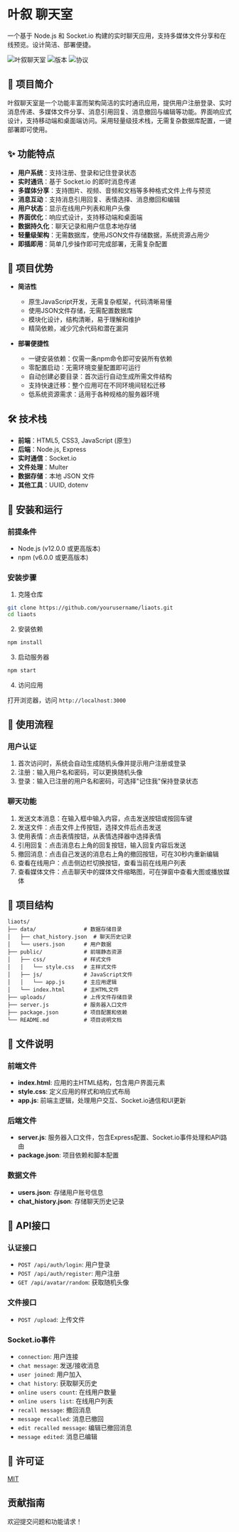 # 叶叙 聊天室

一个基于 Node.js 和 Socket.io 构建的实时聊天应用，支持多媒体文件分享和在线预览。设计简洁、部署便捷。

![叶叙聊天室](https://img.shields.io/badge/叶叙-聊天室-brightgreen)
![版本](https://img.shields.io/badge/版本-1.0.0-blue)
![协议](https://img.shields.io/badge/协议-MIT-orange)

## 📝 项目简介

叶叙聊天室是一个功能丰富而架构简洁的实时通讯应用，提供用户注册登录、实时消息传递、多媒体文件分享、消息引用回复、消息撤回与编辑等功能。界面响应式设计，支持移动端和桌面端访问。采用轻量级技术栈，无需复杂数据库配置，一键部署即可使用。

## ✨ 功能特点

- **用户系统**：支持注册、登录和记住登录状态
- **实时通讯**：基于 Socket.io 的即时消息传递
- **多媒体分享**：支持图片、视频、音频和文档等多种格式文件上传与预览
- **消息互动**：支持消息引用回复、表情选择、消息撤回和编辑
- **用户状态**：显示在线用户列表和用户头像
- **界面优化**：响应式设计，支持移动端和桌面端
- **数据持久化**：聊天记录和用户信息本地存储
- **轻量级架构**：无需数据库，使用JSON文件存储数据，系统资源占用少
- **即插即用**：简单几步操作即可完成部署，无需复杂配置

## 💪 项目优势

- **简洁性**
  - 原生JavaScript开发，无需复杂框架，代码清晰易懂
  - 使用JSON文件存储，无需配置数据库
  - 模块化设计，结构清晰，易于理解和维护
  - 精简依赖，减少冗余代码和潜在漏洞

- **部署便捷性**
  - 一键安装依赖：仅需一条npm命令即可安装所有依赖
  - 零配置启动：无需环境变量配置即可运行
  - 自动创建必要目录：首次运行自动生成所需文件结构
  - 支持快速迁移：整个应用可在不同环境间轻松迁移
  - 低系统资源需求：适用于各种规格的服务器环境

## 🛠️ 技术栈

- **前端**：HTML5, CSS3, JavaScript (原生)
- **后端**：Node.js, Express
- **实时通信**：Socket.io
- **文件处理**：Multer
- **数据存储**：本地 JSON 文件
- **其他工具**：UUID, dotenv

## 🚀 安装和运行

### 前提条件

- Node.js (v12.0.0 或更高版本)
- npm (v6.0.0 或更高版本)

### 安装步骤

1. 克隆仓库

```bash
git clone https://github.com/yourusername/liaots.git
cd liaots
```

2. 安装依赖

```bash
npm install
```

3. 启动服务器

```bash
npm start
```

4. 访问应用

打开浏览器，访问 `http://localhost:3000`

## 📱 使用流程

### 用户认证

1. 首次访问时，系统会自动生成随机头像并提示用户注册或登录
2. 注册：输入用户名和密码，可以更换随机头像
3. 登录：输入已注册的用户名和密码，可选择"记住我"保持登录状态

### 聊天功能

1. 发送文本消息：在输入框中输入内容，点击发送按钮或按回车键
2. 发送文件：点击文件上传按钮，选择文件后点击发送
3. 使用表情：点击表情按钮，从表情选择器中选择表情
4. 引用回复：点击消息右上角的回复按钮，输入回复内容后发送
5. 撤回消息：点击自己发送的消息右上角的撤回按钮，可在30秒内重新编辑
6. 查看在线用户：点击侧边栏切换按钮，查看当前在线用户列表
7. 查看媒体文件：点击聊天中的媒体文件缩略图，可在弹窗中查看大图或播放媒体

## 📁 项目结构

```
liaots/
├── data/               # 数据存储目录
│   ├── chat_history.json  # 聊天历史记录
│   └── users.json      # 用户数据
├── public/             # 前端静态资源
│   ├── css/            # 样式文件
│   │   └── style.css   # 主样式文件
│   ├── js/             # JavaScript文件
│   │   └── app.js      # 主应用逻辑
│   └── index.html      # 主HTML文件
├── uploads/            # 上传文件存储目录
├── server.js           # 服务器入口文件
├── package.json        # 项目配置和依赖
└── README.md           # 项目说明文档
```

## 📄 文件说明

### 前端文件

- **index.html**: 应用的主HTML结构，包含用户界面元素
- **style.css**: 定义应用的样式和响应式布局
- **app.js**: 前端主逻辑，处理用户交互、Socket.io通信和UI更新

### 后端文件

- **server.js**: 服务器入口文件，包含Express配置、Socket.io事件处理和API路由
- **package.json**: 项目依赖和脚本配置

### 数据文件

- **users.json**: 存储用户账号信息
- **chat_history.json**: 存储聊天历史记录

## 🔧 API接口

### 认证接口

- `POST /api/auth/login`: 用户登录
- `POST /api/auth/register`: 用户注册
- `GET /api/avatar/random`: 获取随机头像

### 文件接口

- `POST /upload`: 上传文件

### Socket.io事件

- `connection`: 用户连接
- `chat message`: 发送/接收消息
- `user joined`: 用户加入
- `chat history`: 获取聊天历史
- `online users count`: 在线用户数量
- `online users list`: 在线用户列表
- `recall message`: 撤回消息
- `message recalled`: 消息已撤回
- `edit recalled message`: 编辑已撤回消息
- `message edited`: 消息已编辑

## 📝 许可证

[MIT](LICENSE)

## 贡献指南

欢迎提交问题和功能请求！
